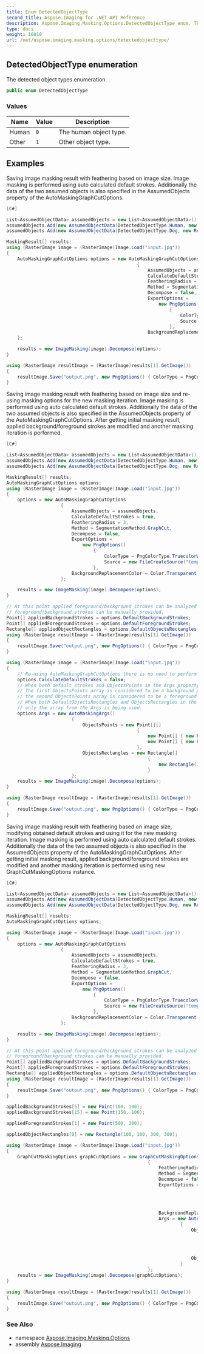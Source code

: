 ```yaml
---
title: Enum DetectedObjectType
second_title: Aspose.Imaging for .NET API Reference
description: Aspose.Imaging.Masking.Options.DetectedObjectType enum. The detected object types enumeration
type: docs
weight: 10810
url: /net/aspose.imaging.masking.options/detectedobjecttype/
---
```

## DetectedObjectType enumeration

The detected object types enumeration.

```csharp
public enum DetectedObjectType
```

### Values

| Name | Value | Description |
| --- | --- | --- |
| Human | `0` | The human object type. |
| Other | `1` | Other object type. |

## Examples

Saving image masking result with feathering based on image size. Image masking is performed using auto calculated default strokes. Additionally the data of the two assumed objects is also specified in the AssumedObjects property of the AutoMaskingGraphCutOptions.

```csharp
[C#]

List<AssumedObjectData> assumedObjects = new List<AssumedObjectData>();
assumedObjects.Add(new AssumedObjectData(DetectedObjectType.Human, new Rectangle(100, 100, 150, 300)));
assumedObjects.Add(new AssumedObjectData(DetectedObjectType.Dog, new Rectangle(300, 100, 50, 30)));

MaskingResult[] results;
using (RasterImage image = (RasterImage)Image.Load("input.jpg"))
{
    AutoMaskingGraphCutOptions options = new AutoMaskingGraphCutOptions
                                                {
                                                    AssumedObjects = assumedObjects,
                                                    CalculateDefaultStrokes = true,
                                                    FeatheringRadius = (Math.Max(image.Width, image.Height) / 500) + 1,
                                                    Method = SegmentationMethod.GraphCut,
                                                    Decompose = false,
                                                    ExportOptions =
                                                        new PngOptions()
                                                            {
                                                                ColorType = PngColorType.TruecolorWithAlpha,
                                                                Source = new FileCreateSource("tempFile")
                                                            },
                                                    BackgroundReplacementColor = Color.Transparent
    };

    results = new ImageMasking(image).Decompose(options);
}

using (RasterImage resultImage = (RasterImage)results[1].GetImage())
{
    resultImage.Save("output.png", new PngOptions() { ColorType = PngColorType.TruecolorWithAlpha });
}
```

Saving image masking result with feathering based on image size and re-using masking options for the new masking iteration. Image masking is performed using auto calculated default strokes. Additionally the data of the two assumed objects is also specified in the AssumedObjects property of the AutoMaskingGraphCutOptions. After getting initial masking result, applied background/foreground strokes are modified and another masking iteration is performed.

```csharp
[C#]

List<AssumedObjectData> assumedObjects = new List<AssumedObjectData>();
assumedObjects.Add(new AssumedObjectData(DetectedObjectType.Human, new Rectangle(100, 100, 150, 300)));
assumedObjects.Add(new AssumedObjectData(DetectedObjectType.Dog, new Rectangle(300, 100, 50, 30)));

MaskingResult[] results;
AutoMaskingGraphCutOptions options;
using (RasterImage image = (RasterImage)Image.Load("input.jpg"))
{
    options = new AutoMaskingGraphCutOptions
                    {
                        AssumedObjects = assumedObjects,
                        CalculateDefaultStrokes = true,
                        FeatheringRadius = 3,
                        Method = SegmentationMethod.GraphCut,
                        Decompose = false,
                        ExportOptions =
                            new PngOptions()
                                {
                                    ColorType = PngColorType.TruecolorWithAlpha,
                                    Source = new FileCreateSource("tempFile")
                                },
                        BackgroundReplacementColor = Color.Transparent
                    };

    results = new ImageMasking(image).Decompose(options);
}

// At this point applied foreground/background strokes can be analyzed and based on it additional 
// foreground/background strokes can be manually provided.
Point[] appliedBackgroundStrokes = options.DefaultBackgroundStrokes;
Point[] appliedForegroundStrokes = options.DefaultForegroundStrokes;
Rectangle[] appliedObjectRectangles = options.DefaultObjectsRectangles;
using (RasterImage resultImage = (RasterImage)results[1].GetImage())
{
    resultImage.Save("output.png", new PngOptions() { ColorType = PngColorType.TruecolorWithAlpha });
}

using (RasterImage image = (RasterImage)Image.Load("input.jpg"))
{
    // Re-using AutoMaskingGraphCutOptions there is no need to perform default strokes calculations second time.
    options.CalculateDefaultStrokes = false;
    // When both default strokes and ObjectsPoints in the Args property of AutoMaskingArgs are provided, Point arrays are end up combined.
    // The first ObjectsPoints array is considered to be a background points array and 
    // the second ObjectsPoints array is considered to be a foreground points array.
    // When both DefaultObjectsRectangles and ObjectsRectangles in the Args property of AutoMaskingArgs are provided, 
    // only the array from the Args is being used.
    options.Args = new AutoMaskingArgs()
                        {
                            ObjectsPoints = new Point[][]
                                                {
                                                    new Point[] { new Point(100, 100), new Point(150, 100) }, 
                                                    new Point[] { new Point(500, 200) }, 
                                                },
                            ObjectsRectangles = new Rectangle[]
                                                    {
                                                        new Rectangle(100, 100, 300, 300), 
                                                    }
                        };
    results = new ImageMasking(image).Decompose(options);
}

using (RasterImage resultImage = (RasterImage)results[1].GetImage())
{
    resultImage.Save("output.png", new PngOptions() { ColorType = PngColorType.TruecolorWithAlpha });
}
```

Saving image masking result with feathering based on image size, modifying obtained default strokes and using it for the new masking iteration. Image masking is performed using auto calculated default strokes. Additionally the data of the two assumed objects is also specified in the AssumedObjects property of the AutoMaskingGraphCutOptions. After getting initial masking result, applied background/foreground strokes are modified and another masking iteration is performed using new GraphCutMaskingOptions instance.

```csharp
[C#]

List<AssumedObjectData> assumedObjects = new List<AssumedObjectData>();
assumedObjects.Add(new AssumedObjectData(DetectedObjectType.Human, new Rectangle(100, 100, 150, 300)));
assumedObjects.Add(new AssumedObjectData(DetectedObjectType.Dog, new Rectangle(300, 100, 50, 30)));

MaskingResult[] results;
AutoMaskingGraphCutOptions options;

using (RasterImage image = (RasterImage)Image.Load("input.jpg"))
{
    options = new AutoMaskingGraphCutOptions
                    {
                        AssumedObjects = assumedObjects,
                        CalculateDefaultStrokes = true,
                        FeatheringRadius = 3,
                        Method = SegmentationMethod.GraphCut,
                        Decompose = false,
                        ExportOptions =
                            new PngOptions()
                                {
                                    ColorType = PngColorType.TruecolorWithAlpha,
                                    Source = new FileCreateSource("tempFile")
                                },
                        BackgroundReplacementColor = Color.Transparent
                    };

    results = new ImageMasking(image).Decompose(options);
}

// At this point applied foreground/background strokes can be analyzed and based on it additional 
// foreground/background strokes can be manually provided.
Point[] appliedBackgroundStrokes = options.DefaultBackgroundStrokes;
Point[] appliedForegroundStrokes = options.DefaultForegroundStrokes;
Rectangle[] appliedObjectRectangles = options.DefaultObjectsRectangles;
using (RasterImage resultImage = (RasterImage)results[1].GetImage())
{
    resultImage.Save("output.png", new PngOptions() { ColorType = PngColorType.TruecolorWithAlpha });
}

appliedBackgroundStrokes[5] = new Point(100, 100);
appliedBackgroundStrokes[15] = new Point(150, 100);

appliedForegroundStrokes[1] = new Point(500, 200);

appliedObjectRectangles[0] = new Rectangle(100, 100, 300, 300);

using (RasterImage image = (RasterImage)Image.Load("input.jpg"))
{
    GraphCutMaskingOptions graphCutOptions = new GraphCutMaskingOptions()
                                                    {
                                                        FeatheringRadius = 3,
                                                        Method = SegmentationMethod.GraphCut,
                                                        Decompose = false,
                                                        ExportOptions = new PngOptions()
                                                                            {
                                                                                ColorType = PngColorType.TruecolorWithAlpha,
                                                                                Source = new FileCreateSource("tempFile")
                                                                            },
                                                        BackgroundReplacementColor = Color.Transparent,
                                                        Args = new AutoMaskingArgs()
                                                                {
                                                                    ObjectsPoints = new Point[][]
                                                                                        {
                                                                                            appliedBackgroundStrokes,
                                                                                            appliedForegroundStrokes
                                                                                        },
                                                                    ObjectsRectangles = appliedObjectRectangles
                                                                }
                                                    };
    results = new ImageMasking(image).Decompose(graphCutOptions);
}

using (RasterImage resultImage = (RasterImage)results[1].GetImage())
{
    resultImage.Save("output.png", new PngOptions() { ColorType = PngColorType.TruecolorWithAlpha });
}
```

### See Also

* namespace [Aspose.Imaging.Masking.Options](../../aspose.imaging.masking.options/)
* assembly [Aspose.Imaging](../../)


